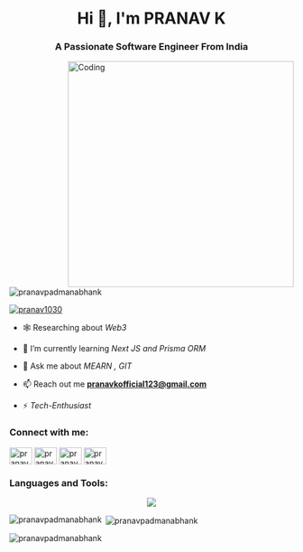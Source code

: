 <!--    ![MasterHead](https://raw.githubusercontent.com/thompsonemerson/thompsonemerson/master/cover-thompson.png) -->

<h1 align="center">Hi 👋, I'm PRANAV K</h1>
<h3 align="center">A Passionate Software Engineer From India</h3>    
<img align="right" alt="Coding" width="400" src="[https://camo.githubusercontent.com/7de37139d0b4c1ce40865e799b446c0e963a3dd8fb68d239707237c40604fa3d/68747470733a2f2f63646e2e6472696262626c652e636f6d2f75736572732f3733303730332f73637265656e73686f74732f363538313234332f6176656e746f2e676966](https://pixabay.com/images/search/programmer/)">

<p align="left"> <img src="https://komarev.com/ghpvc/?username=pranavpadmanabhank&label=Profile%20views&color=0e75b6&style=flat" alt="pranavpadmanabhank" /> </p>

<p align="left"> <a href="https://twitter.com/pranav1030" target="blank"><img src="https://img.shields.io/twitter/follow/pranav1030?logo=twitter&style=for-the-badge" alt="pranav1030" /></a> </p>

- 🕸️ Researching about *Web3*
  
- 🌱 I’m currently learning *Next JS and Prisma ORM*

- 💬 Ask me about *MEARN , GIT*

- 📫 Reach out me **pranavkofficial123@gmail.com**

- ⚡ *Tech-Enthusiast*

<h3 align="left">Connect with me:</h3>
<p align="left">
<a href="https://twitter.com/pranav1030" target="blank"><img align="center" src="https://raw.githubusercontent.com/rahuldkjain/github-profile-readme-generator/master/src/images/icons/Social/twitter.svg" alt="pranav1030" height="30" width="40" /></a>
<a href="https://linkedin.com/in/pranav k" target="blank"><img align="center" src="https://raw.githubusercontent.com/rahuldkjain/github-profile-readme-generator/master/src/images/icons/Social/linked-in-alt.svg" alt="pranav k" height="30" width="40" /></a>
<a href="https://instagram.com/pranav_k7ld" target="blank"><img align="center" src="https://raw.githubusercontent.com/rahuldkjain/github-profile-readme-generator/master/src/images/icons/Social/instagram.svg" alt="pranav_k7ld" height="30" width="40" /></a>
<a href="https://www.leetcode.com/pranavkkeloth" target="blank"><img align="center" src="https://raw.githubusercontent.com/rahuldkjain/github-profile-readme-generator/master/src/images/icons/Social/leet-code.svg" alt="pranavkkeloth" height="30" width="40" /></a>
</p>

<h3 align="left">Languages and Tools:</h3>
<p align="center">
  <a href="https://skillicons.dev">
    <img src="https://skillicons.dev/icons?i=nextjs,prisma,react,angular,nodejs,express,mongodb,js,ts,html,css,figma,firebase,git,github,linux,md,netlify,redux,vite,vscode,postman,babel,webpack,bootstrap,tailwind,cloudflare,aws,docker,materialui,arduino,php" />
  </a>
</p>


<p><img align="left" src="https://github-readme-stats.vercel.app/api/top-langs?username=pranavpadmanabhank&show_icons=true&locale=en&layout=compact" alt="pranavpadmanabhank" /></p>

<p>&nbsp;<img align="center" src="https://github-readme-stats.vercel.app/api?username=pranavpadmanabhank&show_icons=true&locale=en" alt="pranavpadmanabhank" /></p>

<p><img align="center" src="https://github-readme-streak-stats.herokuapp.com/?user=pranavpadmanabhank&" alt="pranavpadmanabhank" /></p>
